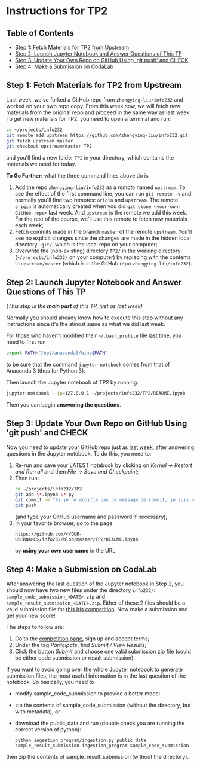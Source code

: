 Instructions for TP2
========
## Table of Contents
* [Step 1: Fetch Materials for TP2 from Upstream](#step-1-fetch-materials-for-tp2-from-upstream)
* [Step 2: Launch Jupyter Notebook and Answer Questions of This TP](#step-2-launch-jupyter-notebook-and-answer-questions-of-this-tp)
* [Step 3: Update Your Own Repo on GitHub Using 'git push' and CHECK](#step-3-update-your-own-repo-on-github-using-git-push-and-check)
* [Step 4: Make a Submission on CodaLab](#step-4-make-a-submission-on-codalab)

## Step 1: Fetch Materials for TP2 from Upstream
Last week, we've forked a GitHub repo from `zhengying-liu/info232` and worked on your own repo copy. From this week now, we will fetch new materials from the original repo and proceed in the same way as last week. To get new materials for TP2, you need to open a terminal and run:
```bash
cd ~/projects/info232
git remote add upstream https://github.com/zhengying-liu/info232.git
git fetch upstream master
git checkout upstream/master TP2
```
and you'll find a new folder `TP2` in your directory, which contains the materials we need for today.

**To Go Further:** what the three command lines above do is 
1. Add the repo `zhengying-liu/info232` as a *remote* named `upstream`. To see the effect of the first command line, you can run `git remote -v` and normally you'll find two remotes: `origin` and `upstream`. The remote `origin` is automatically created when you did `git clone <your-own-GitHub-repo>` last week. And `upstream` is the remote we add this week. For the rest of the course, we'll use this remote to fetch new materials each week;
2. Fetch commits made in the branch `master` of the remote `upstream`. You'll see no explicit changes since the changes are made in the hidden local directory `.git/`, which is the local repo on your computer;
3. Overwrite the (non-existing) directory `TP2/` in the working directory (`~/projects/info232/` on your computer) by replacing with the contents in `upstream/master` (which is in the GitHub repo `zhengying-liu/info232`).

## Step 2: Launch Jupyter Notebook and Answer Questions of This TP
*(This step is the **main part** of this TP, just as last week)*

Normally you should already know how to execute this step without any instructions since it's the almost same as what we did last week.

For those who haven't modified their `~/.bash_profile` file [last time](https://github.com/zhengying-liu/info232/blob/master/TP1/README.md#step-3-launch-jupyter-notebook-and-answer-questions-of-this-tp), you need to first run
```bash
export PATH="/opt/anaconda3/bin:$PATH"
```
to be sure that the command `jupyter-notebook` comes from that of Anaconda 3 (thus for Python 3). 

Then launch the Jupyter notebook of TP2 by running:
```bash
jupyter-notebook --ip=127.0.0.1 ~/projects/info232/TP2/README.ipynb
```
Then you can begin **answering the questions**.

## Step 3: Update Your Own Repo on GitHub Using 'git push' and CHECK

Now you need to update your GitHub repo just as [last week](https://github.com/zhengying-liu/info232/blob/master/TP1/README.md#step-4-update-your-own-repo-on-github-using-git-push), after answering questions in the Jupyter notebook. To do this, you need to:
1. Re-run and save your LATEST notebook by clicking on *Kernel -> Restart and Run all* and then *File -> Save and Checkpoint*;
2. Then run:
	```bash
	cd ~/projects/info232/TP2
	git add \*.ipynb \*.py
	git commit -m "Si je ne modifie pas ce message de commit, je suis un cochon"
	git push
	```
	(and type your GitHub username and password if necessary);
3. In your favorite browser, go to the page 
	```
	https://github.com/<YOUR-USERNAME>/info232/blob/master/TP2/README.ipynb
	```
	by **using your own username** in the URL.

## Step 4: Make a Submission on CodaLab

After answering the last question of the Jupyter notebook in Step 2, you should now have two new files under the directory `info232/`: `sample_code_submission_<DATE>.zip` and `sample_result_submission_<DATE>.zip`. Either of these 2 files should be a valid submission file for [this Iris competition](https://codalab.lri.fr/competitions/204). Now make a submission and get your new score!

The steps to follow are:
1. Go to the [competition page]((https://codalab.lri.fr/competitions/204)), sign up and accept terms;
2. Under the tag *Participate*, find *Submit / View Results*;
3. Click the button *Submit* and choose one valid submission zip file (could be either code submission or result submission).

If you want to avoid going over the whole Jupyter notebook to generate submission files, the most useful information is in the last question of the notebook. So basically, you need to

- modify sample_code_submission to provide a better model

- zip the contents of sample_code_submission (without the directory, but with metadata), or

- download the public_data and run (double check you are running the correct version of python):

  `python ingestion_program/ingestion.py public_data sample_result_submission ingestion_program sample_code_submission`

then zip the contents of sample_result_submission (without the directory).
